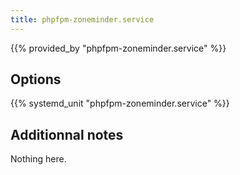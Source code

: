 ```yaml
---
title: phpfpm-zoneminder.service
---
```


{{% provided_by "phpfpm-zoneminder.service" %}}

## Options

{{% systemd_unit "phpfpm-zoneminder.service" %}}

## Additionnal notes

Nothing here.